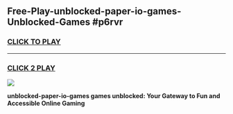 
## Free-Play-unblocked-paper-io-games-Unblocked-Games #p6rvr
<h3>
<a href="https://news.freeplayer.one?title=unblocked-paper-io-games&ref=8M">CLICK TO PLAY</a></h3>
<hr>

<h3>
<a href="https://news.freeplayer.one?title=unblocked-paper-io-games&ref=8M">CLICK 2 PLAY</a>
  
</h3>

<a href="https://news.freeplayer.one?title=unblocked-paper-io-games&ref=8M"><img src="https://clearcache.store/games.png"></a>


**unblocked-paper-io-games games unblocked: Your Gateway to Fun and Accessible Online Gaming**
